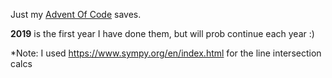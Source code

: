 Just my [Advent Of Code](https://adventofcode.com/) saves.

**2019** is the first year I have done them, but will prob continue each year :)

*Note: I used https://www.sympy.org/en/index.html for the line intersection calcs